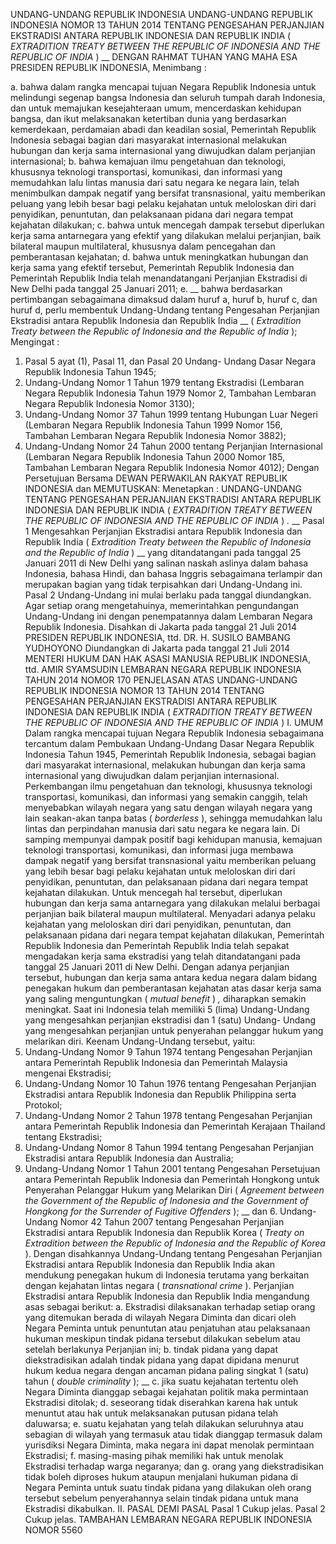  UNDANG-UNDANG REPUBLIK INDONESIA UNDANG-UNDANG REPUBLIK INDONESIA NOMOR 13 TAHUN 2014 TENTANG PENGESAHAN PERJANJIAN EKSTRADISI ANTARA REPUBLIK INDONESIA DAN REPUBLIK INDIA ( _EXTRADITION TREATY BETWEEN THE REPUBLIC OF INDONESIA AND_ _THE REPUBLIC OF INDIA_ ) __
DENGAN RAHMAT TUHAN YANG MAHA ESA PRESIDEN REPUBLIK INDONESIA,
Menimbang :

a. bahwa dalam rangka mencapai tujuan Negara Republik Indonesia untuk melindungi segenap bangsa Indonesia dan seluruh tumpah darah Indonesia, dan untuk memajukan kesejahteraan umum, mencerdaskan kehidupan bangsa, dan ikut melaksanakan ketertiban dunia yang berdasarkan kemerdekaan, perdamaian abadi dan keadilan sosial, Pemerintah Republik Indonesia sebagai bagian dari masyarakat internasional melakukan hubungan dan kerja sama internasional yang diwujudkan dalam perjanjian internasional;
b. bahwa kemajuan ilmu pengetahuan dan teknologi, khususnya teknologi transportasi, komunikasi, dan informasi yang memudahkan lalu lintas manusia dari satu negara ke negara lain, telah menimbulkan dampak negatif yang bersifat transnasional, yaitu memberikan peluang yang lebih besar bagi pelaku kejahatan untuk meloloskan diri dari penyidikan, penuntutan, dan pelaksanaan pidana dari negara tempat kejahatan dilakukan;
c. bahwa untuk mencegah dampak tersebut diperlukan kerja sama antarnegara yang efektif yang dilakukan melalui perjanjian, baik bilateral maupun multilateral, khususnya dalam pencegahan dan pemberantasan kejahatan;
d. bahwa untuk meningkatkan hubungan dan kerja sama yang efektif tersebut, Pemerintah Republik Indonesia dan Pemerintah Republik India telah menandatangani Perjanjian Ekstradisi di New Delhi pada tanggal 25 Januari 2011;
e. __ bahwa berdasarkan pertimbangan sebagaimana dimaksud dalam huruf a, huruf b, huruf c, dan huruf d, perlu membentuk Undang-Undang tentang Pengesahan Perjanjian Ekstradisi antara Republik Indonesia dan Republik India __ ( _Extradition Treaty_ _between the Republic of Indonesia and the Republic of_ _India_ );
Mengingat :

1. Pasal 5 ayat (1), Pasal 11, dan Pasal 20 Undang- Undang Dasar Negara Republik Indonesia Tahun 1945;
2. Undang-Undang Nomor 1 Tahun 1979 tentang Ekstradisi (Lembaran Negara Republik Indonesia Tahun 1979 Nomor 2, Tambahan Lembaran Negara Republik Indonesia Nomor 3130);
3. Undang-Undang Nomor 37 Tahun 1999 tentang Hubungan Luar Negeri (Lembaran Negara Republik Indonesia Tahun 1999 Nomor 156, Tambahan Lembaran Negara Republik Indonesia Nomor 3882);
4. Undang-Undang Nomor 24 Tahun 2000 tentang Perjanjian Internasional (Lembaran Negara Republik Indonesia Tahun 2000 Nomor 185, Tambahan Lembaran Negara Republik Indonesia Nomor 4012); Dengan Persetujuan Bersama DEWAN PERWAKILAN RAKYAT REPUBLIK INDONESIA dan
MEMUTUSKAN:
 Menetapkan : UNDANG-UNDANG TENTANG PENGESAHAN PERJANJIAN EKSTRADISI ANTARA REPUBLIK INDONESIA DAN REPUBLIK INDIA ( _EXTRADITION_ _TREATY BETWEEN THE REPUBLIC OF INDONESIA AND_ _THE REPUBLIC OF INDIA_ ) _._ __
Pasal 1
Mengesahkan Perjanjian Ekstradisi antara Republik Indonesia dan Republik India ( _Extradition Treaty_ _between the Republic of Indonesia and the Republic of_ _India_ ) __ yang ditandatangani pada tanggal 25 Januari 2011 di New Delhi yang salinan naskah aslinya dalam bahasa Indonesia, bahasa Hindi, dan bahasa Inggris sebagaimana terlampir dan merupakan bagian yang tidak terpisahkan dari Undang-Undang ini.
Pasal 2
Undang-Undang ini mulai berlaku pada tanggal diundangkan.
Agar setiap orang mengetahuinya, memerintahkan pengundangan Undang-Undang ini dengan penempatannya dalam Lembaran Negara Republik Indonesia. Disahkan di Jakarta pada tanggal 21 Juli 2014 PRESIDEN REPUBLIK INDONESIA, ttd. DR. H. SUSILO BAMBANG YUDHOYONO Diundangkan di Jakarta pada tanggal 21 Juli 2014 MENTERI HUKUM DAN HAK ASASI MANUSIA REPUBLIK INDONESIA, ttd. AMIR SYAMSUDIN LEMBARAN NEGARA REPUBLIK INDONESIA TAHUN 2014 NOMOR 170 PENJELASAN ATAS UNDANG-UNDANG REPUBLIK INDONESIA NOMOR 13 TAHUN 2014 TENTANG PENGESAHAN PERJANJIAN EKSTRADISI ANTARA REPUBLIK INDONESIA DAN REPUBLIK INDIA ( _EXTRADITION TREATY BETWEEN THE REPUBLIC OF INDONESIA AND_ _THE REPUBLIC OF INDIA_ ) I. UMUM Dalam rangka mencapai tujuan Negara Republik Indonesia sebagaimana tercantum dalam Pembukaan Undang-Undang Dasar Negara Republik Indonesia Tahun 1945, Pemerintah Republik Indonesia, sebagai bagian dari masyarakat internasional, melakukan hubungan dan kerja sama internasional yang diwujudkan dalam perjanjian internasional. Perkembangan ilmu pengetahuan dan teknologi, khususnya teknologi transportasi, komunikasi, dan informasi yang semakin canggih, telah menyebabkan wilayah negara yang satu dengan wilayah negara yang lain seakan-akan tanpa batas ( _borderless_ ), sehingga memudahkan lalu lintas dan perpindahan manusia dari satu negara ke negara lain. Di samping mempunyai dampak positif bagi kehidupan manusia, kemajuan teknologi transportasi, komunikasi, dan informasi juga membawa dampak negatif yang bersifat transnasional yaitu memberikan peluang yang lebih besar bagi pelaku kejahatan untuk meloloskan diri dari penyidikan, penuntutan, dan pelaksanaan pidana dari negara tempat kejahatan dilakukan. Untuk mencegah hal tersebut, diperlukan hubungan dan kerja sama antarnegara yang dilakukan melalui berbagai perjanjian baik bilateral maupun multilateral. Menyadari adanya pelaku kejahatan yang meloloskan diri dari penyidikan, penuntutan, dan pelaksanaan pidana dari negara tempat kejahatan dilakukan, Pemerintah Republik Indonesia dan Pemerintah Republik India telah sepakat mengadakan kerja sama ekstradisi yang telah ditandatangani pada tanggal 25 Januari 2011 di New Delhi. Dengan adanya perjanjian tersebut, hubungan dan kerja sama antara kedua negara dalam bidang penegakan hukum dan pemberantasan kejahatan atas dasar kerja sama yang saling menguntungkan ( _mutual benefit_ ) _,_ diharapkan semakin meningkat. Saat ini Indonesia telah memiliki 5 (lima) Undang-Undang yang mengesahkan perjanjian ekstradisi dan 1 (satu) Undang- Undang yang mengesahkan perjanjian untuk penyerahan pelanggar hukum yang melarikan diri. Keenam Undang-Undang tersebut, yaitu:
1. Undang-Undang Nomor 9 Tahun 1974 tentang Pengesahan Perjanjian antara Pemerintah Republik Indonesia dan Pemerintah Malaysia mengenai Ekstradisi;
2. Undang-Undang Nomor 10 Tahun 1976 tentang Pengesahan Perjanjian Ekstradisi antara Republik Indonesia dan Republik Philippina serta Protokol;
3. Undang-Undang Nomor 2 Tahun 1978 tentang Pengesahan Perjanjian antara Pemerintah Republik Indonesia dan Pemerintah Kerajaan Thailand tentang Ekstradisi;
4. Undang-Undang Nomor 8 Tahun 1994 tentang Pengesahan Perjanjian Ekstradisi antara Republik Indonesia dan Australia;
5. Undang-Undang Nomor 1 Tahun 2001 tentang Pengesahan Persetujuan antara Pemerintah Republik Indonesia dan Pemerintah Hongkong untuk Penyerahan Pelanggar Hukum yang Melarikan Diri ( _Agreement between the Government of the_ _Republic of Indonesia and the Government of Hongkong for the_ _Surrender of Fugitive Offenders_ ); __ dan 6. Undang-Undang Nomor 42 Tahun 2007 tentang Pengesahan Perjanjian Ekstradisi antara Republik Indonesia dan Republik Korea ( _Treaty on Extradition between the Republic of Indonesia_ _and the Republic of Korea_ ). Dengan disahkannya Undang-Undang tentang Pengesahan Perjanjian Ekstradisi antara Republik Indonesia dan Republik India akan mendukung penegakan hukum di Indonesia terutama yang berkaitan dengan kejahatan lintas negara ( _transnational crime_ ). Perjanjian Ekstradisi antara Republik Indonesia dan Republik India mengandung asas sebagai berikut:
a. Ekstradisi dilaksanakan terhadap setiap orang yang ditemukan berada di wilayah Negara Diminta dan dicari oleh Negara Peminta untuk penuntutan atau penjatuhan atau pelaksanaan hukuman meskipun tindak pidana tersebut dilakukan sebelum atau setelah berlakunya Perjanjian ini;
b. tindak pidana yang dapat diekstradisikan adalah tindak pidana yang dapat dipidana menurut hukum kedua negara dengan ancaman pidana paling singkat 1 (satu) tahun ( _double_ _criminality_ ); __ c. jika suatu kejahatan tertentu oleh Negara Diminta dianggap sebagai kejahatan politik maka permintaan Ekstradisi ditolak;
d. seseorang tidak diserahkan karena hak untuk menuntut atau hak untuk melaksanakan putusan pidana telah daluwarsa;
e. suatu kejahatan yang telah dilakukan seluruhnya atau sebagian di wilayah yang termasuk atau tidak dianggap termasuk dalam yurisdiksi Negara Diminta, maka negara ini dapat menolak permintaan Ekstradisi;
f. masing-masing pihak memiliki hak untuk menolak Ekstradisi terhadap warga negaranya; dan
g. orang yang diekstradisikan tidak boleh diproses hukum ataupun menjalani hukuman pidana di Negara Peminta untuk suatu tindak pidana yang dilakukan oleh orang tersebut sebelum penyerahannya selain tindak pidana untuk mana Ekstradisi dikabulkan. II. PASAL DEMI PASAL Pasal 1 Cukup jelas. Pasal 2 Cukup jelas. TAMBAHAN LEMBARAN NEGARA REPUBLIK INDONESIA NOMOR 5560